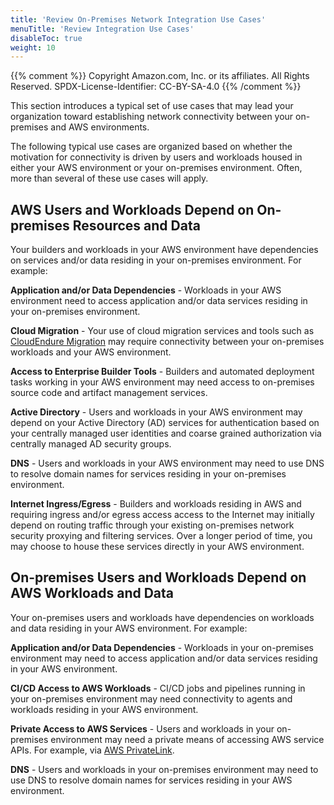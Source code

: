 ```yaml
---
title: 'Review On-Premises Network Integration Use Cases'
menuTitle: 'Review Integration Use Cases'
disableToc: true
weight: 10
---
```


{{% comment %}}
Copyright Amazon.com, Inc. or its affiliates. All Rights Reserved.
SPDX-License-Identifier: CC-BY-SA-4.0
{{% /comment %}}

This section introduces a typical set of use cases that may lead your organization toward establishing network connectivity between your on-premises and AWS environments.

The following typical use cases are organized based on whether the motivation for connectivity is driven by users and workloads housed in either your AWS environment or your on-premises environment.  Often, more than several of these use cases will apply.

## AWS Users and Workloads Depend on On-premises Resources and Data

Your builders and workloads in your AWS environment have dependencies on services and/or data residing in your on-premises environment. For example:

**Application and/or Data Dependencies** - Workloads in your AWS environment need to access application and/or data services residing in your on-premises environment.

**Cloud Migration** - Your use of cloud migration services and tools such as [CloudEndure Migration](https://aws.amazon.com/cloudendure-migration/) may require connectivity between your on-premises workloads and your AWS environment.

**Access to Enterprise Builder Tools** - Builders and automated deployment tasks working in your AWS environment may need access to on-premises source code and artifact management services.

**Active Directory** - Users and workloads in your AWS environment may depend on your Active Directory (AD) services for authentication based on your centrally managed user identities and coarse grained authorization via centrally managed AD security groups.

**DNS** - Users and workloads in your AWS environment may need to use DNS to resolve domain names for services residing in your on-premises environment.

**Internet Ingress/Egress** - Builders and workloads residing in AWS and requiring ingress and/or egress access access to the Internet may initially depend on routing traffic through your existing on-premises network security proxying and filtering services.  Over a longer period of time, you may choose to house these services directly in your AWS environment.

## On-premises Users and Workloads Depend on AWS Workloads and Data

Your on-premises users and workloads have dependencies on workloads and data residing in your AWS environment. For example:

**Application and/or Data Dependencies** - Workloads in your on-premises environment may need to access application and/or data services residing in your AWS environment.

**CI/CD Access to AWS Workloads** - CI/CD jobs and pipelines running in your on-premises environment may need connectivity to agents and workloads residing in your AWS environment.

**Private Access to AWS Services** - Users and workloads in your on-premises environment may need a private means of accessing AWS service APIs. For example, via  [AWS PrivateLink](https://aws.amazon.com/privatelink/).

**DNS** - Users and workloads in your on-premises environment may need to use DNS to resolve domain names for services residing in your AWS environment.
